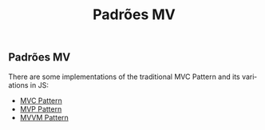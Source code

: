 ﻿---
title: Padrões MV
isChild: true
lang: pt-BR
---

## Padrões MV

There are some implementations of the traditional MVC Pattern and its variations in JS:

* [MVC Pattern](http://addyosmani.com/resources/essentialjsdesignpatterns/book/#detailmvc)
* [MVP Pattern](http://addyosmani.com/resources/essentialjsdesignpatterns/book/#detailmvp)
* [MVVM Pattern](http://addyosmani.com/resources/essentialjsdesignpatterns/book/#detailmvvm)